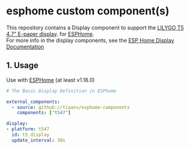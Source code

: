 # esphome custom component(s) 

This repository contains a Display component to support the [LILYGO T5 4.7" E-paper display](http://www.lilygo.cn/prod_view.aspx?TypeId=50061&Id=1384&FId=t3:50061:3).
for [ESPHome](https://esphome.io/).  
For more info in the display components, see the [ESP Home Display Documentation](https://esphome.io/#display-components)

## 1. Usage

Use with [ESPHome](https://esphome.io/) (at least v1.18.0)

```yaml
# The Basic Display Definition in ESPhome

external_components:
  - source: github://tiaanv/esphome-components
    components: ["t547"]

display:
- platform: t547
  id: t5_display
  update_interval: 30s
```
